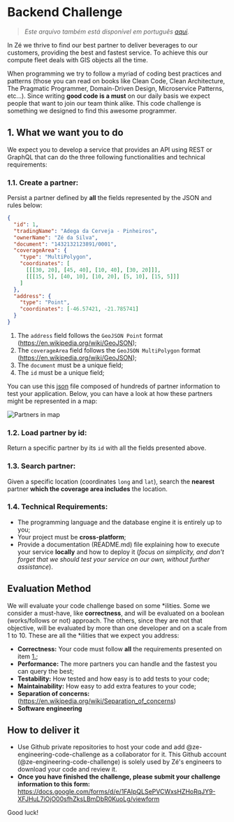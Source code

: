 # Backend Challenge
> *Este arquivo também está disponível em português [aqui](backend_pt.md).*

In Zé we thrive to find our best partner to deliver beverages to our customers, providing the best and fastest service.
To achieve this our compute fleet deals with GIS objects all the time.

When programming we try to follow a myriad of coding best practices and patterns (those you can read on books like Clean Code, Clean Architecture, The Pragmatic Programmer, Domain-Driven Design, Microservice Patterns, etc...). 
Since writing **good code is a must** on our daily basis we expect people that want to join our team think alike. This code challenge is something we designed to find this awesome programmer.

## 1. What we want you to do

We expect you to develop a service that provides an API using REST or GraphQL that can do the three following functionalities and technical requirements:

### 1.1. Create a partner: 
Persist a partner defined by **all** the fields represented by the JSON and rules below:
```json
{
  "id": 1, 
  "tradingName": "Adega da Cerveja - Pinheiros",
  "ownerName": "Zé da Silva",
  "document": "1432132123891/0001",
  "coverageArea": { 
    "type": "MultiPolygon", 
    "coordinates": [
      [[[30, 20], [45, 40], [10, 40], [30, 20]]], 
      [[[15, 5], [40, 10], [10, 20], [5, 10], [15, 5]]]
    ]
  },
  "address": { 
    "type": "Point",
    "coordinates": [-46.57421, -21.785741]
  }
}
```

1. The `address` field follows the `GeoJSON Point` format (https://en.wikipedia.org/wiki/GeoJSON);
2. The `coverageArea` field follows the `GeoJSON MultiPolygon` format (https://en.wikipedia.org/wiki/GeoJSON);
3. The `document` must be a unique field;
4. The `id` must be a unique field;

You can use this [json](files/pdvs.json) file composed of hundreds of partner information to test your application.
Below, you can have a look at how these partners might be represented in a map:

![Partners in map](files/images/pdvs.png)

### 1.2. Load partner by id:
Return a specific partner by its `id` with all the fields presented above.

### 1.3. Search partner:
Given a specific location (coordinates `long` and `lat`), search the **nearest** partner **which the coverage area includes** the location.

### 1.4. Technical Requirements:
* The programming language and the database engine it is entirely up to you;
* Your project must be **cross-platform**;
* Provide a documentation (README.md) file explaining how to execute your service **locally** and how to deploy it (*focus on simplicity, and don't forget that we should test your service on our own, without further assistance*).

## Evaluation Method

We will evaluate your code challenge based on some *ilities.
Some we consider a must-have, like **correctness**, and will be evaluated on a boolean (works/follows or not) approach.
The others, since they are not that objective, will be evaluated by more than one developer and on a scale from 1 to 10.
These are all the *ilities that we expect you address:
- **Correctness:** Your code must follow **all** the requirements presented on item [1.](#1-what-we-want-you-to-do);
- **Performance:** The more partners you can handle and the fastest you can query the best;
- **Testability:** How tested and how easy is to add tests to your code;
- **Maintainability:** How easy to add extra features to your code;
- **Separation of concerns:** (https://en.wikipedia.org/wiki/Separation_of_concerns)
- **Software engineering**<!-- TODO: O que queremos dizer com isso?-->

## How to deliver it

- Use Github private repositories to host your code and add @ze-engineering-code-challenge as a collaborator for it.
  This Github account (@ze-engineering-code-challenge) is solely used by Zé's engineers to download your code and review it.
- **Once you have finished the challenge, please submit your challenge information to this form:**
  https://docs.google.com/forms/d/e/1FAIpQLSePVCWxsHZHoRqJY9-XFJHuL7iOjO00sfhZksLBmDbR0KuoLg/viewform

Good luck!
